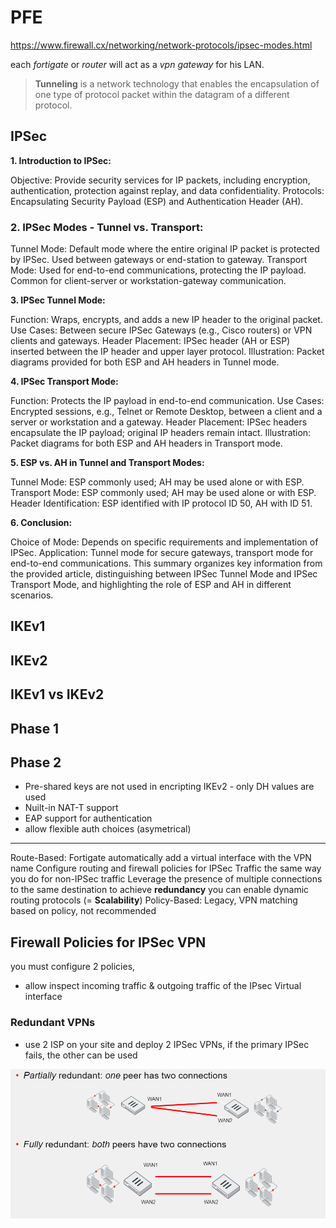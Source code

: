 # PFE


https://www.firewall.cx/networking/network-protocols/ipsec-modes.html

each *fortigate* or *router* will act as a *vpn gateway* for his LAN.

> **Tunneling** 
is a network technology that enables the 
encapsulation of one type of protocol packet within 
the datagram of a different protocol.

## IPSec

**1. Introduction to IPSec:**

Objective: Provide security services for IP packets, including encryption, authentication, protection against replay, and data confidentiality.
Protocols: Encapsulating Security Payload (ESP) and Authentication Header (AH).

### 2. IPSec Modes - Tunnel vs. Transport:

Tunnel Mode: Default mode where the entire original IP packet is protected by IPSec. Used between gateways or end-station to gateway.
Transport Mode: Used for end-to-end communications, protecting the IP payload. Common for client-server or workstation-gateway communication.

**3. IPSec Tunnel Mode:**

Function: Wraps, encrypts, and adds a new IP header to the original packet.
Use Cases: Between secure IPSec Gateways (e.g., Cisco routers) or VPN clients and gateways.
Header Placement: IPSec header (AH or ESP) inserted between the IP header and upper layer protocol.
Illustration: Packet diagrams provided for both ESP and AH headers in Tunnel mode.

**4. IPSec Transport Mode:**

Function: Protects the IP payload in end-to-end communication.
Use Cases: Encrypted sessions, e.g., Telnet or Remote Desktop, between a client and a server or workstation and a gateway.
Header Placement: IPSec headers encapsulate the IP payload; original IP headers remain intact.
Illustration: Packet diagrams for both ESP and AH headers in Transport mode.

**5. ESP vs. AH in Tunnel and Transport Modes:**

Tunnel Mode: ESP commonly used; AH may be used alone or with ESP.
Transport Mode: ESP commonly used; AH may be used alone or with ESP.
Header Identification: ESP identified with IP protocol ID 50, AH with ID 51.

**6. Conclusion:**

Choice of Mode: Depends on specific requirements and implementation of IPSec.
Application: Tunnel mode for secure gateways, transport mode for end-to-end communications.
This summary organizes key information from the provided article, distinguishing between IPSec Tunnel Mode and IPSec Transport Mode, and highlighting the role of ESP and AH in different scenarios.

## IKEv1
## IKEv2
## IKEv1 vs IKEv2
## Phase 1 
## Phase 2 
- Pre-shared keys are not used in encripting IKEv2 - only DH values are used
- Nuilt-in NAT-T support
- EAP support for authentication
- allow flexible auth choices (asymetrical)


---

Route-Based: 
    Fortigate automatically add a virtual interface with the VPN name
    Configure routing and firewall policies for IPSec Traffic the same way you do for non-IPSec traffic
    Leverage the presence of multiple connections to the same destination to achieve **redundancy** 
    you can enable dynamic routing protocols (= **Scalability**)
Policy-Based:
    Legacy, VPN matching based on policy, not recommended


## Firewall Policies for IPSec VPN

you must configure 2 policies, 
- allow inspect incoming traffic & outgoing traffic of the IPsec Virtual interface

### Redundant VPNs

- use 2 ISP on your site and deploy 2 IPSec VPNs, if the primary IPSec fails, the other can be used

![Alt text](image.png) 

